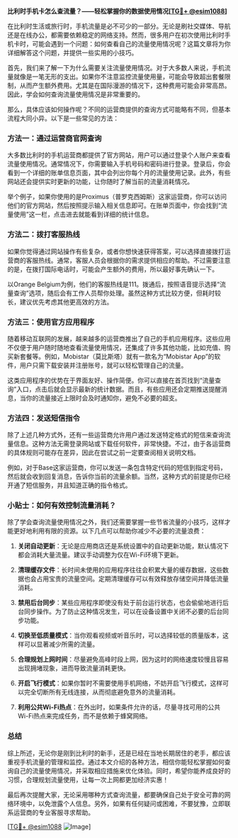**比利时手机卡怎么查流量？——轻松掌握你的数据使用情况[[TG💪+ @esim1088](https://t.me/s/esim1088)]**

在比利时生活或旅行时，手机流量是必不可少的一部分。无论是刷社交媒体、导航还是在线办公，都需要依赖稳定的网络支持。然而，很多用户在初次使用比利时手机卡时，可能会遇到一个问题：如何查看自己的流量使用情况呢？这篇文章将为你详细解答这个问题，并提供一些实用的小技巧。

首先，我们来了解一下为什么需要关注流量使用情况。对于大多数人来说，手机流量就像是一笔无形的支出。如果你不注意监控流量使用量，可能会导致超出套餐限制，从而产生额外费用。尤其是在国际漫游的情况下，这种费用可能会非常高昂。因此，学会如何查询流量使用情况是非常重要的。

那么，具体应该如何操作呢？不同的运营商提供的查询方式可能略有不同，但基本流程大同小异。以下是一些常见的方法：

### 方法一：通过运营商官网查询

大多数比利时的手机运营商都提供了官方网站，用户可以通过登录个人账户来查看流量使用情况。通常情况下，你需要输入手机号码和密码进行登录。登录后，你会看到一个详细的账单信息页面，其中会列出你每个月的流量使用记录。此外，有些网站还会提供实时更新的功能，让你随时了解当前的流量消耗情况。

举个例子，如果你使用的是Proximus（普罗克西姆斯）这家运营商，你可以访问他们的官方网站，然后按照提示输入相关信息即可。在账单页面中，你会找到“流量使用”这一栏，点击进去就能看到详细的统计信息。

### 方法二：拨打客服热线

如果你觉得通过网站操作有些复杂，或者你想快速获得答案，可以选择直接拨打运营商的客服热线。通常，客服人员会根据你的需求提供相应的帮助。不过需要注意的是，在拨打国际电话时，可能会产生额外的费用，所以最好事先确认一下。

以Orange Belgium为例，他们的客服热线是111。拨通后，按照语音提示选择“流量查询”选项，随后会有工作人员帮你处理。虽然这种方式比较方便，但耗时较长，建议优先考虑其他更高效的方法。

### 方法三：使用官方应用程序

随着移动互联网的发展，越来越多的运营商推出了自己的手机应用程序。这些应用不仅便于用户随时随地查看流量使用情况，还集成了许多其他功能，比如充值、购买新套餐等。例如，Mobistar（莫比斯塔）就有一款名为“Mobistar App”的软件，用户只需下载安装并注册账号，就可以轻松管理自己的流量。

这类应用程序的优势在于界面友好、操作简便。你可以直接在首页找到“流量查询”入口，点击后就会显示最新的统计数据。而且，有些应用还会定期推送提醒消息，当你的流量接近上限时会及时通知你，避免不必要的超支。

### 方法四：发送短信指令

除了上述几种方式外，还有一些运营商允许用户通过发送特定格式的短信来查询流量信息。这种方法无需登录网站或下载任何软件，非常快捷。不过，由于各运营商的具体规则可能存在差异，因此在尝试之前一定要查阅相关说明文档。

例如，对于Base这家运营商，你可以发送一条包含特定代码的短信到指定号码，然后就会收到回复消息，告诉你当前的流量余额。当然，这种方式的前提是你已经开通了短信服务，并且知道正确的指令格式。

### 小贴士：如何有效控制流量消耗？

除了学会查询流量使用情况之外，我们还需要掌握一些节省流量的小技巧，这样才能更好地利用有限的资源。以下几点可以帮助你减少不必要的流量浪费：

1. **关闭自动更新**：无论是应用商店还是系统设置中的自动更新功能，默认情况下都会消耗大量流量。建议手动调整为仅在Wi-Fi环境下更新。
   
2. **清理缓存文件**：长时间未使用的应用程序往往会积累大量的缓存数据，这些数据也会占用宝贵的流量空间。定期清理缓存可以有效释放存储空间并降低流量消耗。

3. **禁用后台同步**：某些应用程序即使没有处于前台运行状态，也会偷偷地进行后台同步操作。为了防止这种情况发生，可以在设备设置中关闭不必要的后台同步功能。

4. **切换至低质量模式**：当你观看视频或听音乐时，可以选择较低的质量版本，这样可以显著减少所需的流量。

5. **合理规划上网时间**：尽量避免高峰时段上网，因为这时的网络速度较慢且容易出现拥堵现象，进而导致流量消耗更快。

6. **开启飞行模式**：如果你暂时不需要使用手机网络，不妨开启飞行模式，这样可以完全切断所有无线连接，从而彻底避免意外的流量消耗。

7. **利用公共Wi-Fi热点**：在外出时，如果条件允许的话，尽量寻找可用的公共Wi-Fi热点来完成任务，而不是依赖于蜂窝网络。

### 总结

综上所述，无论你是刚到比利时的新手，还是已经在当地长期居住的老手，都应该重视手机流量的管理和监控。通过本文介绍的各种方法，相信你能轻松掌握如何查询自己的流量使用情况，并采取相应措施来优化体验。同时，希望你能养成良好的习惯，合理规划流量使用，让每一次上网都更加经济实惠！

最后再次提醒大家，无论采用哪种方式查询流量，都要确保自己处于安全可靠的网络环境中，以免泄露个人信息。另外，如果有任何疑问或困难，不要犹豫，立即联系运营商的专业客服寻求帮助。

[[TG💪+ @esim1088](https://t.me/s/esim1088) ![Image](https://i.postimg.cc/4NQfJmqS/Snipaste-2025-05-13-00-14-12.png)]
